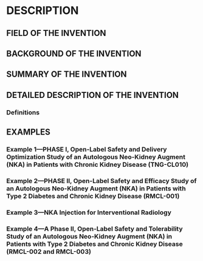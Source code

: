 # DESCRIPTION

## FIELD OF THE INVENTION

## BACKGROUND OF THE INVENTION

## SUMMARY OF THE INVENTION

## DETAILED DESCRIPTION OF THE INVENTION

### Definitions

## EXAMPLES

### Example 1—PHASE I, Open-Label Safety and Delivery Optimization Study of an Autologous Neo-Kidney Augment (NKA) in Patients with Chronic Kidney Disease (TNG-CL010)

### Example 2—PHASE II, Open-Label Safety and Efficacy Study of an Autologous Neo-Kidney Augment (NKA) in Patients with Type 2 Diabetes and Chronic Kidney Disease (RMCL-001)

### Example 3—NKA Injection for Interventional Radiology

### Example 4—A Phase II, Open-Label Safety and Tolerability Study of an Autologous Neo-Kidney Augment (NKA) in Patients with Type 2 Diabetes and Chronic Kidney Disease (RMCL-002 and RMCL-003)

